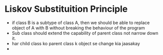 # Liskov Substituition Principle
- if class B is a subtype of class A, then we should be able to replace object of A with B without breaking the behaviour of the program
- Sub class should extend the capability of parent class not narrow down it.
- har child class ko parent class k object se change kia jaasakay
- 
